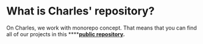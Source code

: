 # What is Charles' repository?

On Charles, we work with monorepo concept. That means that you can find all of our projects in this ****[**public repository**](https://github.com/ZupIT/charlescd)**.**


